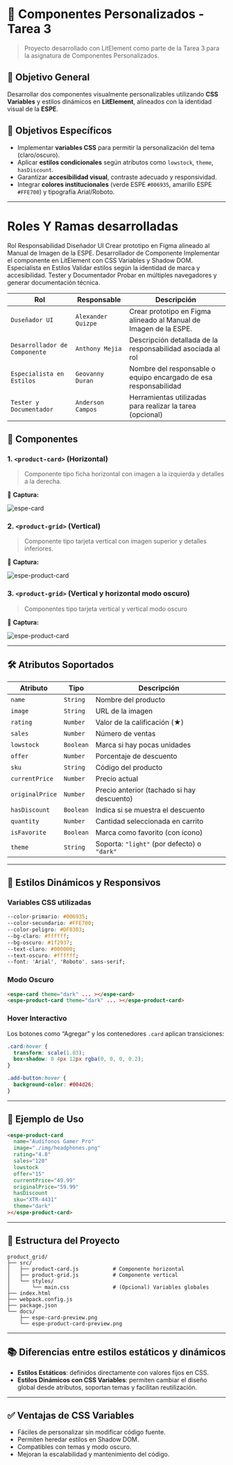 # 🎨 Componentes Personalizados - Tarea 3

> Proyecto desarrollado con LitElement como parte de la Tarea 3 para la asignatura de Componentes Personalizados.

## 🎯 Objetivo General

Desarrollar dos componentes visualmente personalizables utilizando **CSS Variables** y estilos dinámicos en **LitElement**, alineados con la identidad visual de la **ESPE**.

## 🎯 Objetivos Específicos

- Implementar **variables CSS** para permitir la personalización del tema (claro/oscuro).
- Aplicar **estilos condicionales** según atributos como `lowstock`, `theme`, `hasDiscount`.
- Garantizar **accesibilidad visual**, contraste adecuado y responsividad.
- Integrar **colores institucionales** (verde ESPE `#006935`, amarillo ESPE `#FFE700`) y tipografía Arial/Roboto.

---
# Roles Y Ramas desarrolladas 


Rol
Responsabilidad
Diseñador UI
Crear prototipo en Figma alineado al Manual de Imagen de la ESPE.
Desarrollador de Componente
Implementar el componente en LitElement con CSS Variables y Shadow DOM.
Especialista en Estilos
Validar estilos según la identidad de marca y accesibilidad.
Tester y Documentador
Probar en múltiples navegadores y generar documentación técnica.

| **Rol**                    | **Responsable**     | **Descripción**                                          |
|----------------------------|--------------|----------------------------------------------------------|
| `Duseñador UI`                       | `Alexander Quizpe`     | Crear prototipo en Figma alineado al Manual de Imagen de la ESPE.                     |
| `Desarrollador de Componente`           | `Anthony Mejia`     | Descripción detallada de la responsabilidad asociada al rol |
| `Especialista en Estilos`               | `Geovanny Duran`     | Nombre del responsable o equipo encargado de esa responsabilidad |
| `Tester y Documentador`              | `Anderson Campos`      | Herramientas utilizadas para realizar la tarea (opcional) |




## 🧩 Componentes

### 1. `<product-card>` (Horizontal)

> Componente tipo ficha horizontal con imagen a la izquierda y detalles a la derecha.

📸 **Captura:**

![espe-card](./img/horizontalModoClaro.jpg)

### 2. `<product-grid>` (Vertical)

> Componente tipo tarjeta vertical con imagen superior y detalles inferiores.

📸 **Captura:**

![espe-product-card](./img/verticalModoClaro.jpg)

### 3. `<product-grid>` (Vertical y horizontal modo oscuro)

> Componentes tipo tarjeta vertical y vertical modo oscuro

📸 **Captura:**

![espe-product-card](./img/verthoriModoOscuro.jpg)

---

## 🛠️ Atributos Soportados

| Atributo       | Tipo     | Descripción                                      |
|----------------|----------|--------------------------------------------------|
| `name`         | `String` | Nombre del producto                              |
| `image`        | `String` | URL de la imagen                                 |
| `rating`       | `Number` | Valor de la calificación (★)                     |
| `sales`        | `Number` | Número de ventas                                 |
| `lowstock`     | `Boolean`| Marca si hay pocas unidades                      |
| `offer`        | `Number` | Porcentaje de descuento                          |
| `sku`          | `String` | Código del producto                              |
| `currentPrice` | `Number` | Precio actual                                    |
| `originalPrice`| `Number` | Precio anterior (tachado si hay descuento)       |
| `hasDiscount`  | `Boolean`| Indica si se muestra el descuento                |
| `quantity`     | `Number` | Cantidad seleccionada en carrito                 |
| `isFavorite`   | `Boolean`| Marca como favorito (con ícono)                  |
| `theme`        | `String` | Soporta: `"light"` (por defecto) o `"dark"`     |

---

## 🎨 Estilos Dinámicos y Responsivos

### Variables CSS utilizadas

```css
--color-primario: #006935;
--color-secundario: #FFE700;
--color-peligro: #DF0303;
--bg-claro: #ffffff;
--bg-oscuro: #1f2937;
--text-claro: #000000;
--text-oscuro: #ffffff;
--font: 'Arial', 'Roboto', sans-serif;
```

### Modo Oscuro

```html
<espe-card theme="dark" ... ></espe-card>
<espe-product-card theme="dark" ... ></espe-product-card>
```

### Hover Interactivo

Los botones como “Agregar” y los contenedores `.card` aplican transiciones:

```css
.card:hover {
  transform: scale(1.03);
  box-shadow: 0 4px 12px rgba(0, 0, 0, 0.2);
}

.add-button:hover {
  background-color: #004d26;
}
```

---

## 🧪 Ejemplo de Uso

```html
<espe-product-card
  name="Audífonos Gamer Pro"
  image="./img/headphones.png"
  rating="4.8"
  sales="120"
  lowstock
  offer="15"
  currentPrice="49.99"
  originalPrice="59.99"
  hasDiscount
  sku="XTR-4431"
  theme="dark"
></espe-product-card>
```

---

## 📁 Estructura del Proyecto

```
product_grid/
├── src/
│   ├── product-card.js           # Componente horizontal
│   ├── product-grid.js           # Componente vertical
│   └── styles/
│       └── main.css              # (Opcional) Variables globales
├── index.html
├── webpack.config.js
├── package.json
└── docs/
    ├── espe-card-preview.png
    └── espe-product-card-preview.png
```

---

## 📚 Diferencias entre estilos estáticos y dinámicos

- **Estilos Estáticos**: definidos directamente con valores fijos en CSS.
- **Estilos Dinámicos con CSS Variables**: permiten cambiar el diseño global desde atributos, soportan temas y facilitan reutilización.

---

## ✅ Ventajas de CSS Variables

- Fáciles de personalizar sin modificar código fuente.
- Permiten heredar estilos en Shadow DOM.
- Compatibles con temas y modo oscuro.
- Mejoran la escalabilidad y mantenimiento del código.
